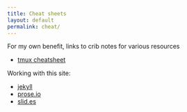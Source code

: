 ```yaml
---
title: Cheat sheets
layout: default
permalink: cheat/
---
```


For my own benefit, links to crib notes for various resources

 * [tmux cheatsheet](https://gist.github.com/andreyvit/2921703)


Working with this site:

 * [jekyll](http://jekyllrb.com/docs/home/)
 * [prose.io](http://prose.io/)
 * [slid.es](https://slid.es)
 
